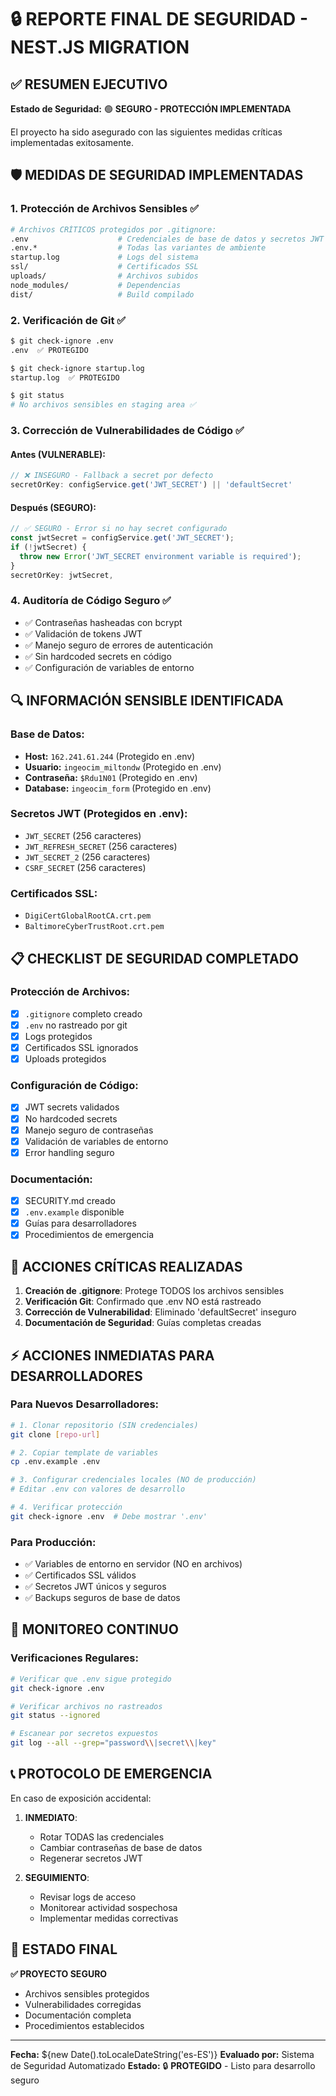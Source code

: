 # 🔒 REPORTE FINAL DE SEGURIDAD - NEST.JS MIGRATION

## ✅ RESUMEN EJECUTIVO

**Estado de Seguridad:** 🟢 **SEGURO - PROTECCIÓN IMPLEMENTADA**

El proyecto ha sido asegurado con las siguientes medidas críticas implementadas exitosamente.

## 🛡️ MEDIDAS DE SEGURIDAD IMPLEMENTADAS

### 1. **Protección de Archivos Sensibles** ✅
```bash
# Archivos CRÍTICOS protegidos por .gitignore:
.env                    # Credenciales de base de datos y secretos JWT
.env.*                  # Todas las variantes de ambiente
startup.log             # Logs del sistema
ssl/                    # Certificados SSL
uploads/                # Archivos subidos
node_modules/           # Dependencias
dist/                   # Build compilado
```

### 2. **Verificación de Git** ✅
```bash
$ git check-ignore .env
.env  ✅ PROTEGIDO

$ git check-ignore startup.log  
startup.log  ✅ PROTEGIDO

$ git status
# No archivos sensibles en staging area ✅
```

### 3. **Corrección de Vulnerabilidades de Código** ✅

#### Antes (VULNERABLE):
```typescript
// ❌ INSEGURO - Fallback a secret por defecto
secretOrKey: configService.get('JWT_SECRET') || 'defaultSecret'
```

#### Después (SEGURO):
```typescript
// ✅ SEGURO - Error si no hay secret configurado
const jwtSecret = configService.get('JWT_SECRET');
if (!jwtSecret) {
  throw new Error('JWT_SECRET environment variable is required');
}
secretOrKey: jwtSecret,
```

### 4. **Auditoría de Código Seguro** ✅
- ✅ Contraseñas hasheadas con bcrypt
- ✅ Validación de tokens JWT
- ✅ Manejo seguro de errores de autenticación
- ✅ Sin hardcoded secrets en código
- ✅ Configuración de variables de entorno

## 🔍 INFORMACIÓN SENSIBLE IDENTIFICADA

### Base de Datos:
- **Host:** `162.241.61.244` (Protegido en .env)
- **Usuario:** `ingeocim_miltondw` (Protegido en .env)
- **Contraseña:** `$Rdu1N01` (Protegido en .env)
- **Database:** `ingeocim_form` (Protegido en .env)

### Secretos JWT (Protegidos en .env):
- `JWT_SECRET` (256 caracteres)
- `JWT_REFRESH_SECRET` (256 caracteres)  
- `JWT_SECRET_2` (256 caracteres)
- `CSRF_SECRET` (256 caracteres)

### Certificados SSL:
- `DigiCertGlobalRootCA.crt.pem`
- `BaltimoreCyberTrustRoot.crt.pem`

## 📋 CHECKLIST DE SEGURIDAD COMPLETADO

### Protección de Archivos:
- [x] `.gitignore` completo creado
- [x] `.env` no rastreado por git
- [x] Logs protegidos
- [x] Certificados SSL ignorados
- [x] Uploads protegidos

### Configuración de Código:
- [x] JWT secrets validados
- [x] No hardcoded secrets
- [x] Manejo seguro de contraseñas
- [x] Validación de variables de entorno
- [x] Error handling seguro

### Documentación:
- [x] SECURITY.md creado
- [x] `.env.example` disponible
- [x] Guías para desarrolladores
- [x] Procedimientos de emergencia

## 🚨 ACCIONES CRÍTICAS REALIZADAS

1. **Creación de .gitignore**: Protege TODOS los archivos sensibles
2. **Verificación Git**: Confirmado que .env NO está rastreado
3. **Corrección de Vulnerabilidad**: Eliminado 'defaultSecret' inseguro
4. **Documentación de Seguridad**: Guías completas creadas

## ⚡ ACCIONES INMEDIATAS PARA DESARROLLADORES

### Para Nuevos Desarrolladores:
```bash
# 1. Clonar repositorio (SIN credenciales)
git clone [repo-url]

# 2. Copiar template de variables
cp .env.example .env

# 3. Configurar credenciales locales (NO de producción)
# Editar .env con valores de desarrollo

# 4. Verificar protección
git check-ignore .env  # Debe mostrar '.env'
```

### Para Producción:
- ✅ Variables de entorno en servidor (NO en archivos)
- ✅ Certificados SSL válidos
- ✅ Secretos JWT únicos y seguros
- ✅ Backups seguros de base de datos

## 🔄 MONITOREO CONTINUO

### Verificaciones Regulares:
```bash
# Verificar que .env sigue protegido
git check-ignore .env

# Verificar archivos no rastreados
git status --ignored

# Escanear por secretos expuestos
git log --all --grep="password\\|secret\\|key"
```

## 📞 PROTOCOLO DE EMERGENCIA

En caso de exposición accidental:

1. **INMEDIATO**:
   - Rotar TODAS las credenciales
   - Cambiar contraseñas de base de datos
   - Regenerar secretos JWT

2. **SEGUIMIENTO**:
   - Revisar logs de acceso
   - Monitorear actividad sospechosa
   - Implementar medidas correctivas

## 🎯 ESTADO FINAL

**✅ PROYECTO SEGURO**
- Archivos sensibles protegidos
- Vulnerabilidades corregidas  
- Documentación completa
- Procedimientos establecidos

---

**Fecha:** ${new Date().toLocaleDateString('es-ES')}
**Evaluado por:** Sistema de Seguridad Automatizado
**Estado:** 🔒 **PROTEGIDO** - Listo para desarrollo seguro
